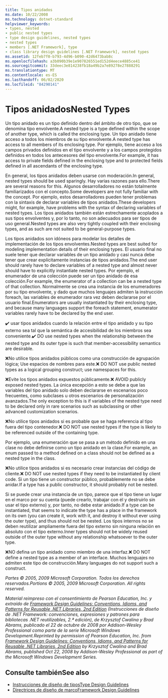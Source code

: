 ```yaml
---
title: Tipos anidados
ms.date: 10/22/2008
ms.technology: dotnet-standard
helpviewer_keywords:
- types, nested
- public nested types
- type design guidelines, nested types
- nested types
- members [.NET Framework], type
- class library design guidelines [.NET Framework], nested types
ms.assetid: 12feb7f0-b793-4d96-b090-42d6473bab8c
ms.openlocfilehash: a3b090b39e1e907826551ed152d4eece4885ce41
ms.sourcegitcommit: 33deec3e814238fb18a49b2a7e89278e27888291
ms.translationtype: MT
ms.contentlocale: es-ES
ms.lasthandoff: 06/02/2020
ms.locfileid: "84290141"
---
```

# <a name="nested-types"></a><span data-ttu-id="66758-102">Tipos anidados</span><span class="sxs-lookup"><span data-stu-id="66758-102">Nested Types</span></span>
<span data-ttu-id="66758-103">Un tipo anidado es un tipo definido dentro del ámbito de otro tipo, que se denomina tipo envolvente.</span><span class="sxs-lookup"><span data-stu-id="66758-103">A nested type is a type defined within the scope of another type, which is called the enclosing type.</span></span> <span data-ttu-id="66758-104">Un tipo anidado tiene acceso a todos los miembros de su tipo envolvente.</span><span class="sxs-lookup"><span data-stu-id="66758-104">A nested type has access to all members of its enclosing type.</span></span> <span data-ttu-id="66758-105">Por ejemplo, tiene acceso a los campos privados definidos en el tipo envolvente y a los campos protegidos definidos en todos los antecesores del tipo envolvente.</span><span class="sxs-lookup"><span data-stu-id="66758-105">For example, it has access to private fields defined in the enclosing type and to protected fields defined in all ascendants of the enclosing type.</span></span>

 <span data-ttu-id="66758-106">En general, los tipos anidados deben usarse con moderación.</span><span class="sxs-lookup"><span data-stu-id="66758-106">In general, nested types should be used sparingly.</span></span> <span data-ttu-id="66758-107">Hay varias razones para ello.</span><span class="sxs-lookup"><span data-stu-id="66758-107">There are several reasons for this.</span></span> <span data-ttu-id="66758-108">Algunos desarrolladores no están totalmente familiarizados con el concepto.</span><span class="sxs-lookup"><span data-stu-id="66758-108">Some developers are not fully familiar with the concept.</span></span> <span data-ttu-id="66758-109">Por ejemplo, estos desarrolladores pueden tener problemas con la sintaxis de declarar variables de tipos anidados.</span><span class="sxs-lookup"><span data-stu-id="66758-109">These developers might, for example, have problems with the syntax of declaring variables of nested types.</span></span> <span data-ttu-id="66758-110">Los tipos anidados también están estrechamente acoplados a sus tipos envolventes y, por lo tanto, no son adecuados para ser tipos de uso general.</span><span class="sxs-lookup"><span data-stu-id="66758-110">Nested types are also very tightly coupled with their enclosing types, and as such are not suited to be general-purpose types.</span></span>

 <span data-ttu-id="66758-111">Los tipos anidados son idóneos para modelar los detalles de implementación de los tipos envolventes.</span><span class="sxs-lookup"><span data-stu-id="66758-111">Nested types are best suited for modeling implementation details of their enclosing types.</span></span> <span data-ttu-id="66758-112">El usuario final no suele tener que declarar variables de un tipo anidado y casi nunca debe tener que crear explícitamente instancias de tipos anidados.</span><span class="sxs-lookup"><span data-stu-id="66758-112">The end user should rarely have to declare variables of a nested type and almost never should have to explicitly instantiate nested types.</span></span> <span data-ttu-id="66758-113">Por ejemplo, el enumerador de una colección puede ser un tipo anidado de esa colección.</span><span class="sxs-lookup"><span data-stu-id="66758-113">For example, the enumerator of a collection can be a nested type of that collection.</span></span> <span data-ttu-id="66758-114">Normalmente se crea una instancia de los enumeradores por su tipo envolvente, y dado que muchos lenguajes admiten la instrucción foreach, las variables de enumerador rara vez deben declararse por el usuario final.</span><span class="sxs-lookup"><span data-stu-id="66758-114">Enumerators are usually instantiated by their enclosing type, and because many languages support the foreach statement, enumerator variables rarely have to be declared by the end user.</span></span>

 <span data-ttu-id="66758-115">✔️ usar tipos anidados cuando la relación entre el tipo anidado y su tipo externo sea tal que la semántica de accesibilidad de los miembros sea conveniente.</span><span class="sxs-lookup"><span data-stu-id="66758-115">✔️ DO use nested types when the relationship between the nested type and its outer type is such that member-accessibility semantics are desirable.</span></span>

 <span data-ttu-id="66758-116">❌No utilice tipos anidados públicos como una construcción de agrupación lógica; Use espacios de nombres para este.</span><span class="sxs-lookup"><span data-stu-id="66758-116">❌ DO NOT use public nested types as a logical grouping construct; use namespaces for this.</span></span>

 <span data-ttu-id="66758-117">❌Evite los tipos anidados expuestos públicamente.</span><span class="sxs-lookup"><span data-stu-id="66758-117">❌ AVOID publicly exposed nested types.</span></span> <span data-ttu-id="66758-118">La única excepción a esto se debe a que las variables del tipo anidado solo deben declararse en escenarios poco frecuentes, como subclases u otros escenarios de personalización avanzados.</span><span class="sxs-lookup"><span data-stu-id="66758-118">The only exception to this is if variables of the nested type need to be declared only in rare scenarios such as subclassing or other advanced customization scenarios.</span></span>

 <span data-ttu-id="66758-119">❌No utilice tipos anidados si es probable que se haga referencia al tipo fuera del tipo contenedor.</span><span class="sxs-lookup"><span data-stu-id="66758-119">❌ DO NOT use nested types if the type is likely to be referenced outside of the containing type.</span></span>

 <span data-ttu-id="66758-120">Por ejemplo, una enumeración que se pasa a un método definido en una clase no debe definirse como un tipo anidado en la clase.</span><span class="sxs-lookup"><span data-stu-id="66758-120">For example, an enum passed to a method defined on a class should not be defined as a nested type in the class.</span></span>

 <span data-ttu-id="66758-121">❌No utilice tipos anidados si es necesario crear instancias del código de cliente.</span><span class="sxs-lookup"><span data-stu-id="66758-121">❌ DO NOT use nested types if they need to be instantiated by client code.</span></span>  <span data-ttu-id="66758-122">Si un tipo tiene un constructor público, probablemente no se debe anidar.</span><span class="sxs-lookup"><span data-stu-id="66758-122">If a type has a public constructor, it should probably not be nested.</span></span>

 <span data-ttu-id="66758-123">Si se puede crear una instancia de un tipo, parece que el tipo tiene un lugar en el marco por su cuenta (puede crearlo, trabajar con él y destruirlo sin usar el tipo externo) y, por tanto, no debe estar anidado.</span><span class="sxs-lookup"><span data-stu-id="66758-123">If a type can be instantiated, that seems to indicate the type has a place in the framework on its own (you can create it, work with it, and destroy it without ever using the outer type), and thus should not be nested.</span></span> <span data-ttu-id="66758-124">Los tipos internos no se deben reutilizar ampliamente fuera del tipo externo sin ninguna relación en absoluto con el tipo externo.</span><span class="sxs-lookup"><span data-stu-id="66758-124">Inner types should not be widely reused outside of the outer type without any relationship whatsoever to the outer type.</span></span>

 <span data-ttu-id="66758-125">❌NO defina un tipo anidado como miembro de una interfaz.</span><span class="sxs-lookup"><span data-stu-id="66758-125">❌ DO NOT define a nested type as a member of an interface.</span></span> <span data-ttu-id="66758-126">Muchos lenguajes no admiten este tipo de construcción.</span><span class="sxs-lookup"><span data-stu-id="66758-126">Many languages do not support such a construct.</span></span>

 <span data-ttu-id="66758-127">*Partes © 2005, 2009 Microsoft Corporation. Todos los derechos reservados.*</span><span class="sxs-lookup"><span data-stu-id="66758-127">*Portions © 2005, 2009 Microsoft Corporation. All rights reserved.*</span></span>

 <span data-ttu-id="66758-128">*Material reimpreso con el consentimiento de Pearson Education, Inc. y extraído de [Framework Design Guidelines: Conventions, Idioms, and Patterns for Reusable .NET Libraries, 2nd Edition](https://www.informit.com/store/framework-design-guidelines-conventions-idioms-and-9780321545619) (Instrucciones de diseño de .NET Framework: convenciones, expresiones y patrones para bibliotecas .NET reutilizables, 2.ª edición), de Krzysztof Cwalina y Brad Abrams, publicado el 22 de octubre de 2008 por Addison-Wesley Professional como parte de la serie Microsoft Windows Development.*</span><span class="sxs-lookup"><span data-stu-id="66758-128">*Reprinted by permission of Pearson Education, Inc. from [Framework Design Guidelines: Conventions, Idioms, and Patterns for Reusable .NET Libraries, 2nd Edition](https://www.informit.com/store/framework-design-guidelines-conventions-idioms-and-9780321545619) by Krzysztof Cwalina and Brad Abrams, published Oct 22, 2008 by Addison-Wesley Professional as part of the Microsoft Windows Development Series.*</span></span>

## <a name="see-also"></a><span data-ttu-id="66758-129">Consulte también</span><span class="sxs-lookup"><span data-stu-id="66758-129">See also</span></span>

- [<span data-ttu-id="66758-130">Instrucciones de diseño de tipos</span><span class="sxs-lookup"><span data-stu-id="66758-130">Type Design Guidelines</span></span>](type.md)
- [<span data-ttu-id="66758-131">Directrices de diseño de marco</span><span class="sxs-lookup"><span data-stu-id="66758-131">Framework Design Guidelines</span></span>](index.md)
